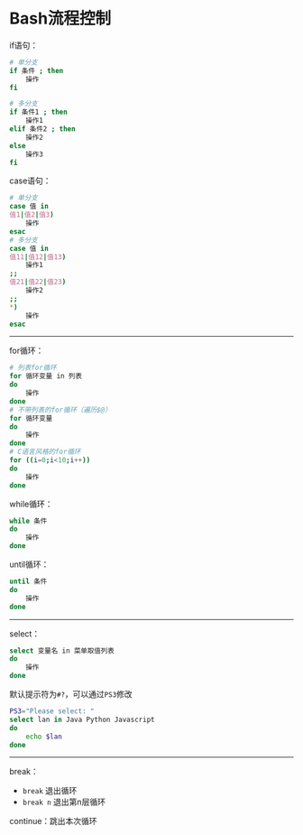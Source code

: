 # Bash流程控制

if语句：

``` Bash
# 单分支
if 条件 ; then
    操作
fi

# 多分支
if 条件1 ; then
    操作1
elif 条件2 ; then
    操作2
else
    操作3
fi
```

case语句：

``` Bash
# 单分支
case 值 in
值1|值2|值3)
    操作
esac
# 多分支
case 值 in
值11|值12|值13)
    操作1
;;
值21|值22|值23)
    操作2
;;
*)
    操作
esac
```

---

for循环：

``` Bash
# 列表for循环
for 循环变量 in 列表
do
    操作
done
# 不带列表的for循环（遍历$@）
for 循环变量
do
    操作
done
# C语言风格的for循环
for ((i=0;i<10;i++))
do
    操作
done
```

while循环：

``` Bash
while 条件
do
    操作
done
```

until循环：

``` Bash
until 条件
do
    操作
done
```

---

select：

``` Bash
select 变量名 in 菜单取值列表
do
    操作
done
```

默认提示符为`#?`，可以通过`PS3`修改

``` Bash
PS3="Please select: "
select lan in Java Python Javascript
do
    echo $lan
done
```

---

break：

- `break` 退出循环
- `break n` 退出第n层循环

continue：跳出本次循环


